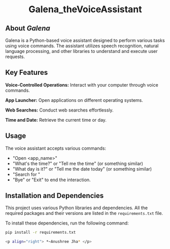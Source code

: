 # <p align="center"> Galena_theVoiceAssistant </p>

## About *Galena*

Galena is a Python-based voice assistant designed to perform various tasks using voice commands. The assistant utilizes speech recognition, natural language processing, and other libraries to understand and execute user requests.

## Key Features

**Voice-Controlled Operations:** Interact with your computer through voice commands.

**App Launcher:** Open applications on different operating systems.

**Web Searches:** Conduct web searches effortlessly.

**Time and Date:** Retrieve the current time or day.

## Usage

The voice assistant accepts various commands:

- "Open <app_name>"
- "What's the time?" or "Tell me the time" (or something similar)
- "What day is it?" or "Tell me the date today" (or something similar)
- "Search for <query>"
- "Bye" or "Exit" to end the interaction.

## Installation and Dependencies

This project uses various Python libraries and dependencies. All the required packages and their versions are listed in the `requirements.txt` file.

To install these dependencies, run the following command:

```bash
pip install -r requirements.txt

<p align="right"> *~Anushree Jha* </p>